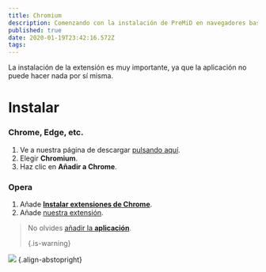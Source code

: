 ```yaml
---
title: Chromium
description: Comenzando con la instalación de PreMiD en navegadores basados en Chromium
published: true
date: 2020-01-19T23:42:16.572Z
tags:
---
```


La instalación de la extensión es muy importante, ya que la aplicación no puede hacer nada por sí misma.

# Instalar
### Chrome, Edge, etc.
1. Ve a nuestra página de descargar [pulsando aquí](https://premid.app/downloads).
2. Elegir **Chromium**.
3. Haz clic en **Añadir a Chrome**.

### Opera
1. Añade **[Instalar extensiones de Chrome](https://addons.opera.com/en/extensions/details/install-chrome-extensions/)**.
2. Añade [nuestra extensión](https://premid.app/downloads).

> No olvides [añadir la **aplicación**](/install). 
> 
> {.is-warning}

![](https://img.icons8.com/color/2x/chrome.png) {.align-abstopright}
